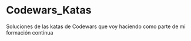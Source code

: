 # Codewars_Katas
Soluciones de las katas de Codewars que voy haciendo como parte de mi formación contínua
